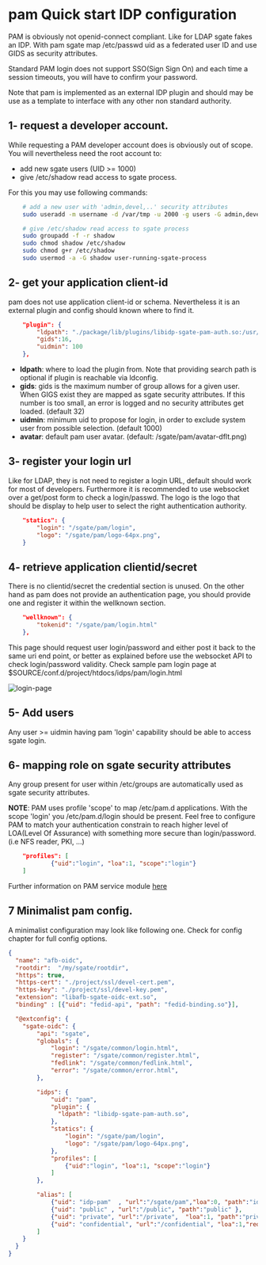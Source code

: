 # pam Quick start IDP configuration

PAM is obviously not openid-connect compliant. Like for LDAP sgate fakes an IDP. With pam sgate map /etc/passwd uid as a federated user ID and use GIDS as security attributes.

Standard PAM login does not support SSO(Sign Sign On) and each time a session timeouts, you will have to confirm your password.

Note that pam is implemented as an external IDP plugin and should may be use as a template to interface with any other non standard authority.

## 1- request a developer account.

While requesting a PAM developer account does is obviously out of scope. You will nevertheless need the root account to:

* add new sgate users (UID >= 1000)
* give /etc/shadow read access to sgate process.

For this you may use following commands:

```bash
    # add a new user with 'admin,devel,..' security attributes
    sudo useradd -m username -d /var/tmp -u 2000 -g users -G admin,devel,...

    # give /etc/shadow read access to sgate process
    sudo groupadd -f -r shadow
    sudo chmod shadow /etc/shadow
    sudo chmod g+r /etc/shadow
    sudo usermod -a -G shadow user-running-sgate-process
```

## 2- get your application client-id

pam does not use application client-id or schema. Nevertheless it is an external plugin and config should known where to find it.



```json
    "plugin": {
        "ldpath": "./package/lib/plugins/libidp-sgate-pam-auth.so:/usr/local/afb-oidc/lib/libidp-sgate-pam-auth.so",
        "gids":16,
        "uidmin": 100
    },
```

* **ldpath**: where to load the plugin from. Note that providing search path is optional if plugin is reachable via ldconfig.
* **gids**: gids is the maximum number of group allows for a given user. When GIGS exist they are mapped as sgate security attributes. If this number is too small, an error is logged and no security attributes get loaded. (default 32)
* **uidmin**: minimum uid to propose for login, in order to exclude system user from possible selection. (default 1000)
* **avatar**: default pam user avatar. (default: /sgate/pam/avatar-dflt.png)

## 3- register your login url

Like for LDAP, they is not need to register a login URL, default should work for most of developers. Furthermore it is recommended to use websocket over a get/post form to check a login/passwd. The logo is the logo that should be display to help user to select the right authentication authority.

```json
    "statics": {
        "login": "/sgate/pam/login",
        "logo": "/sgate/pam/logo-64px.png",
    }
```

## 4- retrieve application clientid/secret

There is no clientid/secret the credential section is unused. On the other hand as pam does not provide an authentication page, you should provide one and register it within the wellknown section.

```json
    "wellknown": {
        "tokenid": "/sgate/pam/login.html"
    },
```

This page should request user login/password and either post it back to the same uri end point, or better as explained before use the websocket API to check login/password validity. Check sample pam login page at $SOURCE/conf.d/project/htdocs/idps/pam/login.html

![login-page](asset/pam/04-pam-login-form-sample.png)


## 5- Add users

Any user >= uidmin having pam 'login' capability  should be able to access sgate login.

## 6- mapping role on sgate security attributes

Any group present for user within /etc/groups are automatically used as sgate security attributes.

**NOTE**: PAM uses profile 'scope' to map /etc/pam.d applications. With the scope 'login' you /etc/pam.d/login should be present. Feel free to configure PAM to match your authentication constrain to reach higher level of LOA(Level Of Assurance) with something more secure than login/password. (i.e NFS reader, PKI, ...)

```json
    "profiles": [
            {"uid":"login", "loa":1, "scope":"login"}
    ]
```

Further information on PAM service module [here](https://access.redhat.com/documentation/en-us/red_hat_enterprise_linux/6/html/managing_smart_cards/creating_pam_modules)


## 7 Minimalist pam config.

A minimalist configuration may look like following one. Check for config chapter for full config options.

```json
{
  "name": "afb-oidc",
  "rootdir":  "/my/sgate/rootdir",
  "https": true,
  "https-cert": "./project/ssl/devel-cert.pem",
  "https-key": "./project/ssl/devel-key.pem",
  "extension": "libafb-sgate-oidc-ext.so",
  "binding" : [{"uid": "fedid-api", "path": "fedid-binding.so"}],

  "@extconfig": {
    "sgate-oidc": {
        "api": "sgate",
        "globals": {
            "login": "/sgate/common/login.html",
            "register": "/sgate/common/register.html",
            "fedlink": "/sgate/common/fedlink.html",
            "error": "/sgate/common/error.html",
        },

        "idps": {
            "uid": "pam",
            "plugin": {
              "ldpath": "libidp-sgate-pam-auth.so",
            },
            "statics": {
                "login": "/sgate/pam/login",
                "logo": "/sgate/pam/logo-64px.png",
            },
            "profiles": [
                {"uid":"login", "loa":1, "scope":"login"}
            ]
        },

        "alias": [
            {"uid": "idp-pam"  , "url":"/sgate/pam","loa":0, "path":"idps/pam" },
            {"uid": "public" , "url":"/public", "path":"public" },
            {"uid": "private", "url":"/private",  "loa":1, "path":"private" },
            {"uid": "confidential", "url":"/confidential", "loa":1,"requirer":"admin","path":"confidential" },
        ]
    }
  }
}
```